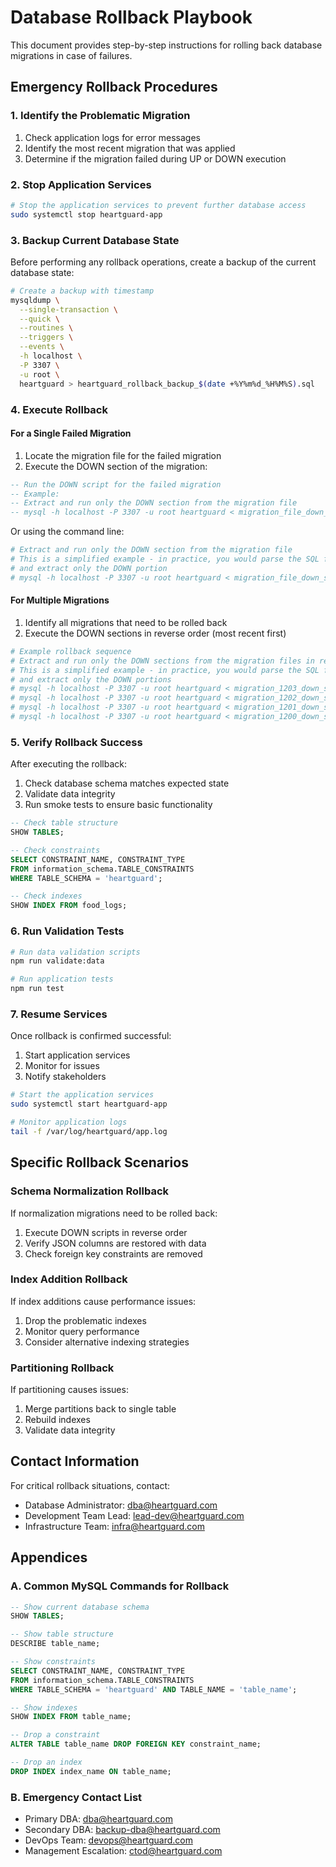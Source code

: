 # Database Rollback Playbook

This document provides step-by-step instructions for rolling back database migrations in case of failures.

## Emergency Rollback Procedures

### 1. Identify the Problematic Migration

1. Check application logs for error messages
2. Identify the most recent migration that was applied
3. Determine if the migration failed during UP or DOWN execution

### 2. Stop Application Services

```bash
# Stop the application services to prevent further database access
sudo systemctl stop heartguard-app
```

### 3. Backup Current Database State

Before performing any rollback operations, create a backup of the current database state:

```bash
# Create a backup with timestamp
mysqldump \
  --single-transaction \
  --quick \
  --routines \
  --triggers \
  --events \
  -h localhost \
  -P 3307 \
  -u root \
  heartguard > heartguard_rollback_backup_$(date +%Y%m%d_%H%M%S).sql
```

### 4. Execute Rollback

#### For a Single Failed Migration

1. Locate the migration file for the failed migration
2. Execute the DOWN section of the migration:

```sql
-- Run the DOWN script for the failed migration
-- Example:
-- Extract and run only the DOWN section from the migration file
-- mysql -h localhost -P 3307 -u root heartguard < migration_file_down_section.sql
```

Or using the command line:
```bash
# Extract and run only the DOWN section from the migration file
# This is a simplified example - in practice, you would parse the SQL file
# and extract only the DOWN portion
# mysql -h localhost -P 3307 -u root heartguard < migration_file_down_section.sql
```

#### For Multiple Migrations

1. Identify all migrations that need to be rolled back
2. Execute the DOWN sections in reverse order (most recent first)

```bash
# Example rollback sequence
# Extract and run only the DOWN sections from the migration files in reverse order
# This is a simplified example - in practice, you would parse the SQL files
# and extract only the DOWN portions
# mysql -h localhost -P 3307 -u root heartguard < migration_1203_down_section.sql
# mysql -h localhost -P 3307 -u root heartguard < migration_1202_down_section.sql
# mysql -h localhost -P 3307 -u root heartguard < migration_1201_down_section.sql
# mysql -h localhost -P 3307 -u root heartguard < migration_1200_down_section.sql
```

### 5. Verify Rollback Success

After executing the rollback:

1. Check database schema matches expected state
2. Validate data integrity
3. Run smoke tests to ensure basic functionality

```sql
-- Check table structure
SHOW TABLES;

-- Check constraints
SELECT CONSTRAINT_NAME, CONSTRAINT_TYPE 
FROM information_schema.TABLE_CONSTRAINTS 
WHERE TABLE_SCHEMA = 'heartguard';

-- Check indexes
SHOW INDEX FROM food_logs;
```

### 6. Run Validation Tests

```bash
# Run data validation scripts
npm run validate:data

# Run application tests
npm run test
```

### 7. Resume Services

Once rollback is confirmed successful:

1. Start application services
2. Monitor for issues
3. Notify stakeholders

```bash
# Start the application services
sudo systemctl start heartguard-app

# Monitor application logs
tail -f /var/log/heartguard/app.log
```

## Specific Rollback Scenarios

### Schema Normalization Rollback

If normalization migrations need to be rolled back:

1. Execute DOWN scripts in reverse order
2. Verify JSON columns are restored with data
3. Check foreign key constraints are removed

### Index Addition Rollback

If index additions cause performance issues:

1. Drop the problematic indexes
2. Monitor query performance
3. Consider alternative indexing strategies

### Partitioning Rollback

If partitioning causes issues:

1. Merge partitions back to single table
2. Rebuild indexes
3. Validate data integrity

## Contact Information

For critical rollback situations, contact:

- Database Administrator: dba@heartguard.com
- Development Team Lead: lead-dev@heartguard.com
- Infrastructure Team: infra@heartguard.com

## Appendices

### A. Common MySQL Commands for Rollback

```sql
-- Show current database schema
SHOW TABLES;

-- Show table structure
DESCRIBE table_name;

-- Show constraints
SELECT CONSTRAINT_NAME, CONSTRAINT_TYPE 
FROM information_schema.TABLE_CONSTRAINTS 
WHERE TABLE_SCHEMA = 'heartguard' AND TABLE_NAME = 'table_name';

-- Show indexes
SHOW INDEX FROM table_name;

-- Drop a constraint
ALTER TABLE table_name DROP FOREIGN KEY constraint_name;

-- Drop an index
DROP INDEX index_name ON table_name;
```

### B. Emergency Contact List

- Primary DBA: dba@heartguard.com
- Secondary DBA: backup-dba@heartguard.com
- DevOps Team: devops@heartguard.com
- Management Escalation: ctod@heartguard.com